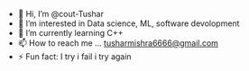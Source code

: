 - 👋 Hi, I’m @cout-Tushar
- 👀 I’m interested in Data science, ML, software devolopment
- 🌱 I’m currently learning C++
- 📫 How to reach me ... tusharmishra6666@gmail.com
- ⚡ Fun fact: I try i fail i try again

<!---
cout-Tushar/cout-Tushar is a ✨ special ✨ repository because its `README.md` (this file) appears on your GitHub profile.
You can click the Preview link to take a look at your changes.
--->
